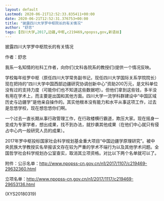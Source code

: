 ```yaml
---
layout: default
Lastmod: 2020-06-21T12:52:33.835411+00:00
date: 2020-06-21T12:52:31.376753+00:00
title: "披露四川大学罗中枢院长的有关情况"
author: "舒忠"
tags: [四川大学,2017,边疆,中枢,c219469,npopss,gov,新语丝]
---
```


披露四川大学罗中枢院长的有关情况

作者：舒忠

我系一名知情的社科工作者，向你们(文科各院系的教授们)提供一个情况反映。

学校每年给罗中枢（原任四川大学常务副书记，现任四川大学国际关系学院院长）现在把持的“四川大学中国西部边疆研究协调创新中心”资助200万元，是文科单位没有过的支持力度（可能你们也不知道这些数据吧）。但他们拿到这些钱，多半没有用在学术上，而主要是出国和其他方面。四川大学一流学科群建设中“中国区域历史与边疆学”是他亲自操作的。其实他根本没有能力和水平从事这项工作，过去是忽悠学校，现在想忽悠你们啊。

一个过去一直长期从事行政管理工作，在行政楼横行霸道，欺压大家。现在摇身一变成为专家学者，想出成果，找不到办法，就抄袭其他成果（在他们中心就只有侵占中心内一般研究人员的成果）。

2017年罗中枢投标国家社会科学规划基金重大项目“中国边疆学原理研究”。被中央民族大学教授实名举报该文存在较为严重的学术不端行为以及其他学术问题。全国哲学社会科学规划办公室查实，取消其立项资格。对比以下两个名单就可以了。

附件：公示名单：http://www.npopss-cn.gov.cn/n1/2017/1107/c219469-29632360.html

立项名单：http://www.npopss-cn.gov.cn/n1/2017/1117/c219469-29653136.html

(XYS20180319)

